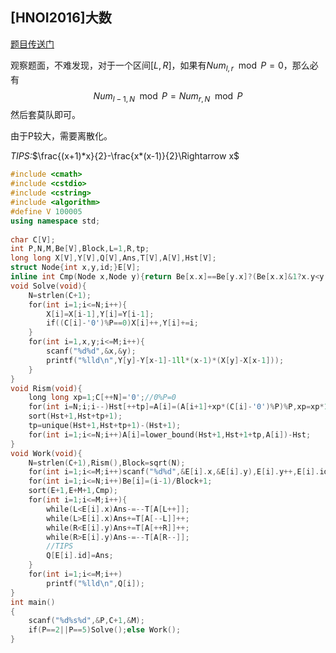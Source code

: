 ## [HNOI2016]大数

[题目传送门](https://www.lydsy.com/JudgeOnline/problem.php?id=4542)

观察题面，不难发现，对于一个区间$[L,R]$，如果有$Num_{l,r}\mod{P}=0$，那么必有
$$
Num_{l-1,N}\mod{P}=Num_{r,N}\mod{P}
$$
然后套莫队即可。

由于P较大，需要离散化。

*TIPS:*$\frac{(x+1)*x}{2}-\frac{x*(x-1)}{2}\Rightarrow x$

~~~c++
#include <cmath>
#include <cstdio>
#include <cstring>
#include <algorithm>
#define V 100005
using namespace std;
 
char C[V];
int P,N,M,Be[V],Block,L=1,R,tp;
long long X[V],Y[V],Q[V],Ans,T[V],A[V],Hst[V];
struct Node{int x,y,id;}E[V];
inline int Cmp(Node x,Node y){return Be[x.x]==Be[y.x]?(Be[x.x]&1?x.y<y.y:x.y>y.y):Be[x.x]<Be[y.x];}
void Solve(void){
    N=strlen(C+1);
    for(int i=1;i<=N;i++){
        X[i]=X[i-1],Y[i]=Y[i-1];
        if((C[i]-'0')%P==0)X[i]++,Y[i]+=i;
    }
    for(int i=1,x,y;i<=M;i++){
        scanf("%d%d",&x,&y);
        printf("%lld\n",Y[y]-Y[x-1]-1ll*(x-1)*(X[y]-X[x-1]));
    }
}
void Rism(void){
    long long xp=1;C[++N]='0';//0%P=0 
    for(int i=N;i;i--)Hst[++tp]=A[i]=(A[i+1]+xp*(C[i]-'0')%P)%P,xp=xp*10%P;
    sort(Hst+1,Hst+tp+1);
    tp=unique(Hst+1,Hst+tp+1)-(Hst+1);
    for(int i=1;i<=N;i++)A[i]=lower_bound(Hst+1,Hst+1+tp,A[i])-Hst;
}
void Work(void){
    N=strlen(C+1),Rism(),Block=sqrt(N);
    for(int i=1;i<=M;i++)scanf("%d%d",&E[i].x,&E[i].y),E[i].y++,E[i].id=i;
    for(int i=1;i<=N;i++)Be[i]=(i-1)/Block+1;
    sort(E+1,E+M+1,Cmp);
    for(int i=1;i<=M;i++){
        while(L<E[i].x)Ans-=--T[A[L++]];
        while(L>E[i].x)Ans+=T[A[--L]]++;
        while(R<E[i].y)Ans+=T[A[++R]]++;
        while(R>E[i].y)Ans-=--T[A[R--]];
        //TIPS
        Q[E[i].id]=Ans;
    }
    for(int i=1;i<=M;i++)
        printf("%lld\n",Q[i]);
}
int main()
{
    scanf("%d%s%d",&P,C+1,&M);
    if(P==2||P==5)Solve();else Work();
}
~~~

